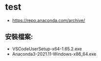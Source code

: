 # test

+ https://repo.anaconda.com/archive/

## 安裝檔案:
  + VSCodeUserSetup-x64-1.65.2.exe
  + Anaconda3-2021.11-Windows-x86_64.exe
